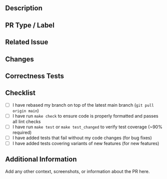 ## Description
<!--Please provide a brief description of the changes in this PR.-->

## PR Type / Label
<!-- 
Add one of the following:
/kind bug
/kind feature
/kind enhancement
/kind documentation
/kind ci
/kind misc
-->

## Related Issue
<!-- 
Automatically closes linked issue when PR is merged.
Usage: Fixes #<issue number>, or Fixes (paste link of issue).
-->

## Changes
<!-- 
List the changes made in this PR.
-->

## Correctness Tests
<!-- 
Please describe the tests that you ran to verify your changes. Provide instructions so we can reproduce. Please also list any relevant details for your test configuration.
-->

## Checklist
- [ ] I have rebased my branch on top of the latest main branch (`git pull origin main`)
- [ ] I have run `make check` to ensure code is properly formatted and passes all lint checks
- [ ] I have run `make test` or `make test_changed` to verify test coverage (~90% required)
- [ ] I have added tests that fail without my code changes (for bug fixes)
- [ ] I have added tests covering variants of new features (for new features)

## Additional Information
Add any other context, screenshots, or information about the PR here.
